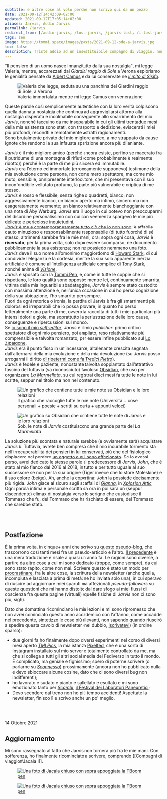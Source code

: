 ```yaml
---
subtitle: e altre cose al volo perché non scrivo qui da un pezzo
date: 2021-09-12T14:42:09+02:00
updated: 2021-09-12T17:05:14+02:00
aliases: Jarvis, Addio Jarvis
permalink: /jarvis
redirect_from: [/addio-jarvis, /lost-jarvis, /jarvis-lost, /i-lost-jarvis, /ode-a-jarvis]
tags: zen
image: https://tommi.space/images/posts/2021-09-12-ode-a-jarvis.jpg
toc: false
description: Triste addio ad un insostituibile compagno di viaggio, nonché accettazione dello smarrimento di una parte di me
---
```

<q>Il pensiero di un uomo nasce innanzitutto dalla sua nostalgia</q>, mi legge Valeria, mentre, accarezzati dai *Giardini raggio di Sole* a Verona esploriamo le genialità pensate da [Albert Camus](https://it.wikipedia.org/wiki/Albert_Camus 'Albert Camus su Wikipedia') e da lui conservate ne <cite><a href='https://it.wikipedia.org/wiki/Il_mito_di_Sisifo' target='_blank' title='“Il mito di Sisifo„ su Wikipedia'>Il mito di Sisifo</a></cite>.

<figure>
	<img class='u-photo' src='{{ page.image }}' title='Valeria immortalata mentre mi legge Camus con venerazione' alt='Valeria che legge, seduta su una panchina dei Giardini raggio di Sole, a Verona' />
	<figcaption>Valeria immortalata mentre mi legge Camus con venerazione</figcaption>
</figure>

Queste parole così semplicemente autentiche con la loro verità colpiscono quella dannata nostalgia che continua ad aggrovigliarsi attorno alla nostalgia disperata e incolmabile conseguente allo smarrimento del mio *Jarvis*, nonché taccuino da me inseparabile in cui gli ultimi trentadue mesi della mia esistenza sono stati, con trasporto e dedizione, eviscerati i miei più profondi, recondti e remotamente astratti ragionamenti.  
Sono brutalmente privato del mio migliore amico, a me strappato da cause ignote che rendono la sua infausta sparizione ancora più dilaniante.

*Jarvis* è il mio migliore amico (perché ancora esiste, perfino se macerato fra il putridume di una montagna di rifiuti (come probabilmente è realmente ridotto)) perché è la parte di me più sincera ed immutabile.  
*Jarvis* era l’eterno ed immortale (erroneamente supponevo) testimone della mia evoluzione come persona, non come mero spettatore, ma come mio muto, sensibile, onnipresente interlocutore, che mi presentava con il suo inconfondibile vellutato profumo, la parte più vulnerabile e criptica di me stesso.  
*Jarvis* è rosso e flessibile, senza righe o quadretti, bianco; non aggressivamente bianco, un bianco aperto ma intimo, sincero ma non esageratamente veemente; un bianco relativamente biancheggiante con una nota di Aby Warburg.
*Jarvis* era il luogo in cui potevo non preoccuparmi del disordine personalissimo con cui con veemenza spargevo le mie più delicate e pericolose inquietudini.  
<u><em>Jarvis</em> è me e contemporaneamente tutto ciò che io non sono</u>: è affabile cauto minuzioso e responsabilmente responsabile (di tutto fuorché di sé stesso, altrimenti sarebbe fra le mie mani, ora; sopra ogni cosa, *Jarvis* è **riservato**; per la prima volta, solo dopo essere scomparso, ne documento pubblicamente la sua esistenza; non ne possiedo nemmeno una foto.  
*Jarvis* deve il suo nome all’omonimo maggiordomo di [Howard Stark](https://it.wikipedia.org/wiki/Howard_Stark 'Howard Stark su Wikipedia'), di cui condivide l’eleganza e la cortesia, mentre la sua solo apparente inerzia artificiale è comune all’intelligenza artificiale complice di [Tony Stark](https://it.wikipedia.org/wiki/Iron_Man_(Marvel_Cinematic_Universe) 'Iron Man su Wikipedia'), nonché anima di [*Visione*](https://it.wikipedia.org/wiki/Visione_(Marvel_Comics) 'Visione su Wikipedia').  
*Jarvis* è sposato con la [Tommi Pen](/oggetti#tboom-pen '“TBoom Pen„ in “Compagni di viaggio„ — tommi.space'), e, come in tutte le coppie che si rispettano, le loro qualità sono opposte: mentre lei, continuamente smarrita, vittima della mia inguaribile sbadataggine, *Jarvis* è sempre stato custodito con massima attenzione e, nell’unica occasione in cui ho perso cognizione della sua ubicazione, l’ho smarrito per sempre.  
Fuori da ogni retorica o ironia, la perdita di Jarvis è fra gli smarrimenti più dolorosi ed irreparabili che io possa provare, in quanto ho perso letteralmente una parte di me, ovvero la raccolta di tutti i miei particolari più intensi dolori e gioie, ma soprattutto la perlustrazione delle loro cause, conseguenze e ripercussioni sul mondo.  
Se <a href='/self-editor' target='_blank' title='Being a self editor — tommi.space' hreflang='en'>io sono il mio <em lang='en'>self-editor</em></a>, *Jarvis* è il mio <em lang='en'>publisher</em>: primo critico spettatore di ogni mio pensiero, poi ampliato, reso relativamente più comprensibile e talvolta romanzato, per essere infine pubblicato sul [Lo Zibaldone](/zibaldone 'Lo Zibaldone — tommi.space').  
*Jarvis* era il punto fisso in un’incessante, altalenante crescita segnata dall’alternarsi della mia evoluzione e della mia devoluzione (su *Jarvis* posso arrogarmi il diritto [di ripetermi come fa *Tredici Pietro*](https://www.youtube.com/watch?v=9JG73TFrufE&t=15 'Tredici Pietro — “Piccolo Pietro„')).  
*Jarvis* è fedele e paziente, nonostante talvolta soppiantato dall’attrattivo fascino del tuttavia (va riconosciuto) favoloso [Obsidian](https://obsidian.md 'Obsidian'), che uso per organizzare [*La Marmellata*](/marmellata), su cui registrai dieci mesi fa tutte le note in lui scritte, seppur nel titolo ma non nel contenuto.

<div class='row'>
	<figure class='half column'>
		<img class='light' src='https://tommi.space/images/obsidian-graph.png' alt='Un grafico che contiene tutte le mie note su Obsidian e le loro relazioni' title='il grafico delle mie note su Obsidian' />
		<figcaption>
			Il grafico che raccoglie tutte le mie note (Università + cose personali + poesie + scritti su carta + appunti veloci)
		</figcaption>
	</figure>
	<figure class='half column'>
		<img class='light' src='https://tommi.space/images/obsidian-graph-jarvis.png' alt='Un grafico su Obsidian che contiene tutte le note di Jarvis e le loro relazioni' title='il grafico su Obsidian delle note di Jarvis' />
		<figcaption>
			Sob, le note di <em>Jarvis</em> costituiscono una grande parte del <em>La Marmellata</em>
		</figcaption>
	</figure>
</div>

La soluzione più scontata e naturale sarebbe (e ovviamente sarà) acquistare *Jarvis II*. Tuttavia, avrete ben compreso che il mio incurabile tormento sta nell’irrecuperabilità dei pensieri in lui conservati, più che del fisiologico dispiacere nel perdere [un oggetto a cui sono affezionato](/oggetti '“Compagni di viaggio„ — tommi.space'). Se lo avessi perso, avrei dedicato le stesse parole al predecessore di *Jarvis*, *John*, che è stato al mio fianco dal 2016 al 2018, in tutto e per tutto uguale al suo successore se non per la sua origine (Tiger invece che lo store Moleskine) e il suo colore (beige). Ah, anche la copertina: *John* la possiede decisamente più rigida. *John* giace al sicuro sugli scaffali di [*Gianna*](/gianna '“Gianna„ — tommi.space'), in [*Xplosion Attic*](/xplosion-attic '“Xplosion Attic — tommi.space„')  
Ogni parola intima e personale scritta da ora in poi sarà un (seppur discendente) climax di nostalgia verso lo scrigno che custodisce il Tommaso che fu, del Tommaso che ha rischiato di essere, del Tommaso che sarebbe stato.

<br>
<br>

## Postfazione

È la prima volta, in cinque+ anni che scrivo su [questo pseudo-blog](/zibaldone '“Lo Zibaldone„ — tommi.space'), che trascorrono così tanti mesi fra un pseudo-articolo e l’altro. [Il precedente](/procrastinazione '“Structured Procrastination” — tommi.space') è una mera traduzione e risale a quasi un anno fa. Le ragioni sono diverse, a partire da altre cose a cui mi sono dedicato (troppe, come sempre), da cui sono stato rapito, come non mai. Scrivere questo è stato un modo per [procrastinare](/procrastinazione '“Structured Procrastination” — tommi.space'), fra le altre cose, la scrittura della newsletter (anche quella, incompiuta e lasciata a prima di metà: ne ho inviata solo una), in cui speravo di riuscire ad aggiornare miei sparuti ma affezionati <em lang='en'>pseudo-followers</em> su queste questioni che mi hanno distolto dal dare sfogo ai miei flussi di coscienza fra queste pagine (virtuali) (quelle fisiche di *Jarvis* non ci sono più, sigh).

Dato che domattina ricominciano le mie lezioni e mi sono ripromesso che non avrei cominciato questo anno accademico con l’affanno, come accadde nel precedente, sintetizzo le cose più rilevanti, non sapendo quando riuscirò a spedire questa cavolo di newsletter (nel dubbio, [iscrivetevi](#0 'fine della pagina')) (in ordine sparso):
- due giorni fa ho finalmente dopo diversi esperimenti nel corso di diversi mesi aperto [*TMI Pics*](https://tmi.pics 'TMI Pics'), la mia istanza <a href='https://pixelfed.com' target='_blank' title='Pixelfed' hreflang='en'>Pixelfed</a>, che è una sorta di Instagram installato sul mio server e totalmente controllato da me, ma che si collega a tutti gli altri social media del Fediverso in tutto il mondo. È complicato, ma geniale e fighissimo; spero di poterne scrivere (o parlarne su [*Sconnesso*](https://sconnesso.link 'Sconnesso')) prossimamente (ancora non ho pubblicato nulla e devo sbloccare alcune cosine, dato che ci sono diversi bug non indifferenti);
- ho lavorato e sudato e pianto e saltellato e esultato e mi sono emozionato tanto per [*Scambi*](/tuffo#scambi '“Scambi” — tommi.space'), [il Festival dei Laboratori Paneuretici](https://scambi.org 'Scambi');
- Devo scendere dal treno non ho più tempo accidenti! Aspettate la newsletter, finisco lì e scrivo anche un po' meglio.

<br>
<br>

<p class='date'><time datetime='2021-10-14T15:34:31+02:00'>14 Ottobre 2021</time></p>

## Aggiornamento

Mi sono rassegnato al fatto che Jarvis non tornerà più fra le mie mani. Con sofferenza, ho finalmente ricominciato a scrivere, comprando [[Compagni di viaggio#Jacala I]].

<div class='row'>
	<figure class='half column'>
		<a href='https://images.tommi.space/index?/category/jacala' target='_blank' title='Visioni di Jacala'>
			<img src='https://images.tommi.space/i?/uploads/j/b/u/jbuqxznr00//2021/10/16/20211016080113-cf44e5b4-me.jpg' alt='Una foto di Jacala chiuso con sopra appoggiata la TBoom pen' />
		</a>
	</figure>
	<figure class='half column'>
		<a href='https://images.tommi.space/index?/category/jacala' target='_blank' title='Visioni di Jacala'>
			<img src='https://images.tommi.space/i?/uploads/j/b/u/jbuqxznr00//2021/10/16/20211016080128-36817480-me.jpg' alt='Una foto di Jacala chiuso con sopra appoggiata la TBoom pen' />
		</a>
	</figure>
</div>
